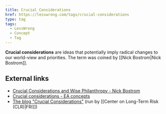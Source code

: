 ```yaml
---
title: Crucial Considerations
href: https://lesswrong.com/tags/crucial-considerations
type: tag
tags:
  - LessWrong
  - Concept
  - Tag
---
```


**Crucial considerations** are ideas that potentially imply radical changes to our world-view and priorities. The term was coined by [[Nick Bostrom|Nick Bostrom]].

External links
--------------

*   [Crucial Considerations and Wise Philanthropy - Nick Bostrom](http://www.stafforini.com/blog/bostrom/)
*   [Crucial considerations - EA concepts](https://concepts.effectivealtruism.org/concepts/the-importance-of-crucial-considerations/)
*   [The blog "Crucial Considerations"](http://crucialconsiderations.org/about/) (run by [[Center on Long-Term Risk (CLR)|FRI]])